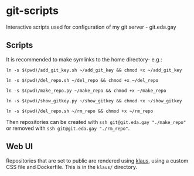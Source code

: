 # git-scripts
Interactive scripts used for configuration of my git server - git.eda.gay

## Scripts

It is recommended to make symlinks to the home directory- e.g.:

`ln -s $(pwd)/add_git_key.sh ~/add_git_key && chmod +x ~/add_git_key`

`ln -s $(pwd)/del_repo.sh ~/del_repo && chmod +x ~/del_repo`

`ln -s $(pwd)/make_repo.py ~/make_repo && chmod +x ~/make_repo`

`ln -s $(pwd)/show_gitkey.py ~/show_gitkey && chmod +x ~/show_gitkey`

`ln -s $(pwd)/del_repo.sh ~/rm_repo && chmod +x ~/rm_repo`

Then repositories can be created with `ssh git@git.eda.gay "./make_repo"` or removed with `ssh git@git.eda.gay "./rm_repo"`.

## Web UI

Repositories that are set to public are rendered using [klaus](https://github.com/jonashaag/klaus), using a custom CSS file and Dockerfile. This is in the `klaus/` directory.
